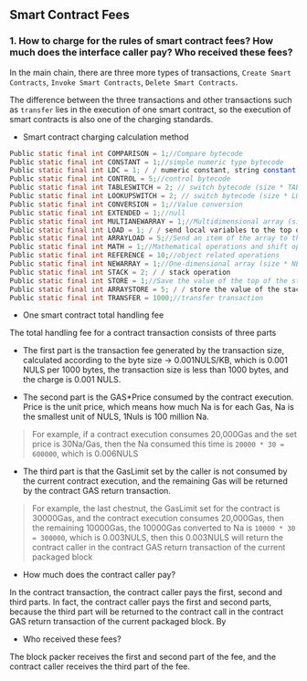 ## Smart Contract Fees

### 1. How to charge for the rules of smart contract fees? How much does the interface caller pay? Who received these fees?

In the main chain, there are three more types of transactions, `Create Smart Contracts`, `Invoke Smart Contracts`, `Delete Smart Contracts`.

The difference between the three transactions and other transactions such as `transfer` lies in the execution of one smart contract, so the execution of smart contracts is also one of the charging standards.

* Smart contract charging calculation method

```java
Public static final int COMPARISON = 1;//Compare bytecode
Public static final int CONSTANT = 1;//simple numeric type bytecode
Public static final int LDC = 1; / / numeric constant, string constant (length * LDC)
Public static final int CONTROL = 5;//control bytecode
Public static final int TABLESWITCH = 2; // switch bytecode (size * TABLESWITCH)
Public static final int LOOKUPSWITCH = 2; // switch bytecode (size * LOOKUPSWITCH)
Public static final int CONVERSION = 1;//Value conversion
Public static final int EXTENDED = 1;//null
Public static final int MULTIANEWARRAY = 1;//Multidimensional array (size * MULTIANEWARRAY)
Public static final int LOAD = 1; / / send local variables to the top of the stack
Public static final int ARRAYLOAD = 5;//Send an item of the array to the top of the stack
Public static final int MATH = 1;//Mathematical operations and shift operations
Public static final int REFERENCE = 10;//object related operations
Public static final int NEWARRAY = 1;//One-dimensional array (size * NEWARRAY)
Public static final int STACK = 2; / / stack operation
Public static final int STORE = 1;//Save the value of the top of the stack to a local variable
Public static final int ARRAYSTORE = 5; / / store the value of the stack item into the array
Public static final int TRANSFER = 1000;//transfer transaction

```
	
* One smart contract total handling fee

The total handling fee for a contract transaction consists of three parts
- The first part is the transaction fee generated by the transaction size, calculated according to the byte size -> 0.001NULS/KB, which is 0.001 NULS per 1000 bytes, the transaction size is less than 1000 bytes, and the charge is 0.001 NULS.

- The second part is the GAS*Price consumed by the contract execution. Price is the unit price, which means how much Na is for each Gas, Na is the smallest unit of NULS, 1Nuls is 100 million Na.
> For example, if a contract execution consumes 20,000Gas and the set price is 30Na/Gas, then the Na consumed this time is `20000 * 30 = 600000`, which is 0.006NULS

- The third part is that the GasLimit set by the caller is not consumed by the current contract execution, and the remaining Gas will be returned by the contract GAS return transaction.
> For example, the last chestnut, the GasLimit set for the contract is 30000Gas, and the contract execution consumes 20,000Gas, then the remaining 10000Gas, the 10000Gas converted to Na is `10000 * 30 = 300000`, which is 0.003NULS, then this 0.003NULS will return the contract caller in the contract GAS return transaction of the current packaged block

* How much does the contract caller pay?

In the contract transaction, the contract caller pays the first, second and third parts. In fact, the contract caller pays the first and second parts, because the third part will be returned to the contract call in the contract GAS return transaction of the current packaged block. By

* Who received these fees?

The block packer receives the first and second part of the fee, and the contract caller receives the third part of the fee.